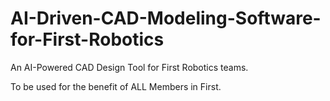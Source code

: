 # AI-Driven-CAD-Modeling-Software-for-First-Robotics
An AI-Powered CAD Design Tool for First Robotics teams.

To be used for the benefit of ALL Members in First.